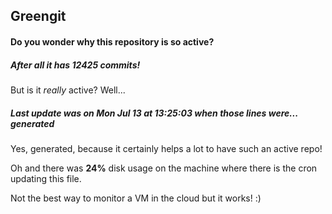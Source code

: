## Greengit

#### Do you wonder why this repository is so active?

##### After all it has 12425 commits!

But is it *really* active? Well...

##### Last update was on Mon Jul 13 at 13:25:03 when those lines were... generated

Yes, generated, because it certainly helps a lot to have such an active repo!

Oh and there was **24%** disk usage on the machine
where there is the cron updating this file.

Not the best way to monitor a VM in the cloud but it works! :)
